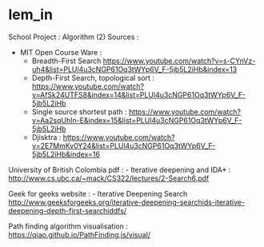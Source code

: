 # lem_in
School Project : Algorithm (2)
Sources : 
- MIT Open Course Ware :
	- Breadth-First Search https://www.youtube.com/watch?v=s-CYnVz-uh4&list=PLUl4u3cNGP61Oq3tWYp6V_F-5jb5L2iHb&index=13
	- Depth-First Search, topological sort : https://www.youtube.com/watch?v=AfSk24UTFS8&index=14&list=PLUl4u3cNGP61Oq3tWYp6V_F-5jb5L2iHb
	- Single source shortest path : https://www.youtube.com/watch?v=Aa2sqUhIn-E&index=15&list=PLUl4u3cNGP61Oq3tWYp6V_F-5jb5L2iHb
	- Djisktra : https://www.youtube.com/watch?v=2E7MmKv0Y24&list=PLUl4u3cNGP61Oq3tWYp6V_F-5jb5L2iHb&index=16
	
University of British Colombia pdf : 
	- Iterative deepening and IDA* : http://www.cs.ubc.ca/~mack/CS322/lectures/2-Search6.pdf

Geek for geeks website :
	- Iterative Deepening Search http://www.geeksforgeeks.org/iterative-deepening-searchids-iterative-deepening-depth-first-searchiddfs/

Path finding algorithm visualisation : https://qiao.github.io/PathFinding.js/visual/


